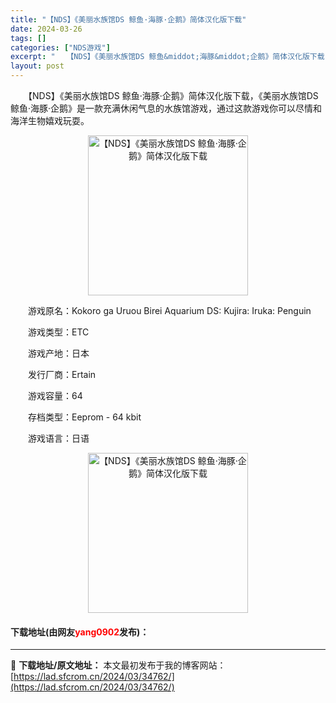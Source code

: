 ```yaml
---
title: "【NDS】《美丽水族馆DS 鲸鱼·海豚·企鹅》简体汉化版下载"
date: 2024-03-26
tags: []
categories: ["NDS游戏"]
excerpt: "　　【NDS】《美丽水族馆DS 鲸鱼&middot;海豚&middot;企鹅》简体汉化版下载，《美丽水族馆DS 鲸鱼&middot;海豚&middot;企鹅》是一款充满休闲气息的水族馆游戏，通过这款游戏你可以尽情和海洋生物嬉戏玩耍。 　　游戏原名：Kokoro ga Uruou Birei Aqua&hellip;"
layout: post
---
```


 <p>　　【NDS】《美丽水族馆DS 鲸鱼&middot;海豚&middot;企鹅》简体汉化版下载，《美丽水族馆DS 鲸鱼&middot;海豚&middot;企鹅》是一款充满休闲气息的水族馆游戏，通过这款游戏你可以尽情和海洋生物嬉戏玩耍。</p> <p align="center"><img align="" border="0" src="https://lad.sfcrom.cn/wp-content/uploads/2024/03/20240326_66022c2eb4589.jpg" width="256" alt="【NDS】《美丽水族馆DS 鲸鱼·海豚·企鹅》简体汉化版下载" /></p> <p>　　游戏原名：Kokoro ga Uruou Birei Aquarium DS: Kujira: Iruka: Penguin</p> <p>　　游戏类型：ETC</p> <p>　　游戏产地：日本</p> <p>　　发行厂商：Ertain</p> <p>　　游戏容量：64</p> <p>　　存档类型：Eeprom - 64 kbit</p> <p>　　游戏语言：日语</p> <p align="center"><img align="" border="0" src="https://lad.sfcrom.cn/wp-content/uploads/2024/03/20240326_66022c2f20c05.jpg" width="256" alt="【NDS】《美丽水族馆DS 鲸鱼·海豚·企鹅》简体汉化版下载" /></p> <p><h4>下载地址(由网友<font color="red">yang0902</font>发布)：</h4></p> 

---
📖 **下载地址/原文地址：** 本文最初发布于我的博客网站：[https://lad.sfcrom.cn/2024/03/34762/](https://lad.sfcrom.cn/2024/03/34762/)
